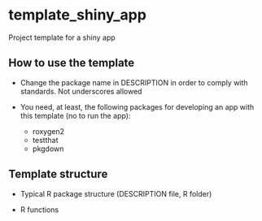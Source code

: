 # template_shiny_app

Project template for a shiny app

## How to use the template

- Change the package name in DESCRIPTION in order to comply with standards.
Not underscores allowed

- You need, at least, the following packages for developing an app with this template (no to run the app):
  + roxygen2
  + testthat
  + pkgdown

## Template structure

- Typical R package structure (DESCRIPTION file, R folder)

- R functions
